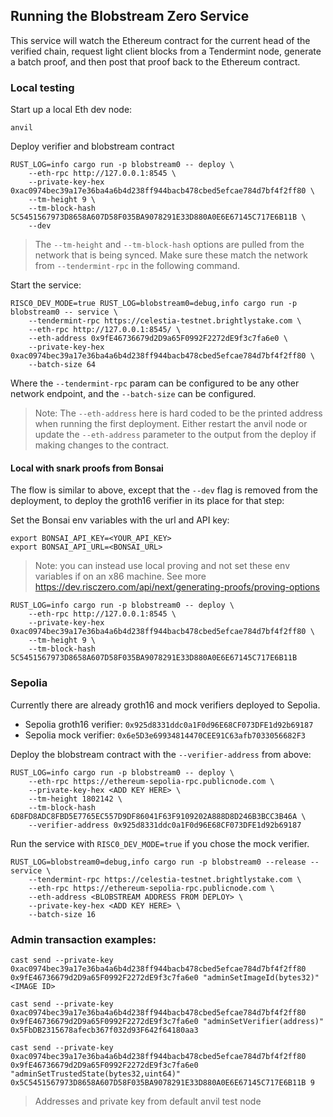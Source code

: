 ## Running the Blobstream Zero Service

This service will watch the Ethereum contract for the current head of the verified chain, request light client blocks from a Tendermint node, generate a batch proof, and then post that proof back to the Ethereum contract.

### Local testing

Start up a local Eth dev node:
```console
anvil
```

Deploy verifier and blobstream contract

```console
RUST_LOG=info cargo run -p blobstream0 -- deploy \
	--eth-rpc http://127.0.0.1:8545 \
	--private-key-hex 0xac0974bec39a17e36ba4a6b4d238ff944bacb478cbed5efcae784d7bf4f2ff80 \
	--tm-height 9 \
	--tm-block-hash 5C5451567973D8658A607D58F035BA9078291E33D880A0E6E67145C717E6B11B \
	--dev
```

> The `--tm-height` and `--tm-block-hash` options are pulled from the network that is being synced. Make sure these match the network from `--tendermint-rpc` in the following command.

Start the service:

```
RISC0_DEV_MODE=true RUST_LOG=blobstream0=debug,info cargo run -p blobstream0 -- service \
	--tendermint-rpc https://celestia-testnet.brightlystake.com \
	--eth-rpc http://127.0.0.1:8545/ \
	--eth-address 0x9fE46736679d2D9a65F0992F2272dE9f3c7fa6e0 \
	--private-key-hex 0xac0974bec39a17e36ba4a6b4d238ff944bacb478cbed5efcae784d7bf4f2ff80 \
	--batch-size 64
```

Where the `--tendermint-rpc` param can be configured to be any other network endpoint, and the `--batch-size` can be configured.

> Note: The `--eth-address` here is hard coded to be the printed address when running the first deployment. Either restart the anvil node or update the `--eth-address` parameter to the output from the deploy if making changes to the contract.


#### Local with snark proofs from Bonsai

The flow is similar to above, except that the `--dev` flag is removed from the deployment, to deploy the groth16 verifier in its place for that step:

Set the Bonsai env variables with the url and API key:

```console
export BONSAI_API_KEY=<YOUR_API_KEY>
export BONSAI_API_URL=<BONSAI_URL>
```

> Note: you can instead use local proving and not set these env variables if on an x86 machine. See more https://dev.risczero.com/api/next/generating-proofs/proving-options

```
RUST_LOG=info cargo run -p blobstream0 -- deploy \
	--eth-rpc http://127.0.0.1:8545 \
	--private-key-hex 0xac0974bec39a17e36ba4a6b4d238ff944bacb478cbed5efcae784d7bf4f2ff80 \
	--tm-height 9 \
	--tm-block-hash 5C5451567973D8658A607D58F035BA9078291E33D880A0E6E67145C717E6B11B
```

### Sepolia

Currently there are already groth16 and mock verifiers deployed to Sepolia.

- Sepolia groth16 verifier: `0x925d8331ddc0a1F0d96E68CF073DFE1d92b69187`
- Sepolia mock verifier: `0x6e5D3e69934814470CEE91C63afb7033056682F3`

Deploy the blobstream contract with the `--verifier-address` from above:

```
RUST_LOG=info cargo run -p blobstream0 -- deploy \
	--eth-rpc https://ethereum-sepolia-rpc.publicnode.com \
	--private-key-hex <ADD KEY HERE> \
	--tm-height 1802142 \
	--tm-block-hash 6D8FD8ADC8FBD5E7765EC557D9DF86041F63F9109202A888D8D246B3BCC3B46A \
	--verifier-address 0x925d8331ddc0a1F0d96E68CF073DFE1d92b69187
```

Run the service with `RISC0_DEV_MODE=true` if you chose the mock verifier.

```
RUST_LOG=blobstream0=debug,info cargo run -p blobstream0 --release -- service \
	--tendermint-rpc https://celestia-testnet.brightlystake.com \
	--eth-rpc https://ethereum-sepolia-rpc.publicnode.com \
	--eth-address <BLOBSTREAM ADDRESS FROM DEPLOY> \
	--private-key-hex <ADD KEY HERE> \
	--batch-size 16
```

### Admin transaction examples:


```
cast send --private-key 0xac0974bec39a17e36ba4a6b4d238ff944bacb478cbed5efcae784d7bf4f2ff80 0x9fE46736679d2D9a65F0992F2272dE9f3c7fa6e0 "adminSetImageId(bytes32)" <IMAGE ID>

cast send --private-key 0xac0974bec39a17e36ba4a6b4d238ff944bacb478cbed5efcae784d7bf4f2ff80 0x9fE46736679d2D9a65F0992F2272dE9f3c7fa6e0 "adminSetVerifier(address)" 0x5FbDB2315678afecb367f032d93F642f64180aa3

cast send --private-key 0xac0974bec39a17e36ba4a6b4d238ff944bacb478cbed5efcae784d7bf4f2ff80 0x9fE46736679d2D9a65F0992F2272dE9f3c7fa6e0 "adminSetTrustedState(bytes32,uint64)" 0x5C5451567973D8658A607D58F035BA9078291E33D880A0E6E67145C717E6B11B 9
```

> Addresses and private key from default anvil test node
